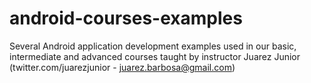 # android-courses-examples
Several Android application development examples used in our basic, intermediate and advanced courses taught by instructor Juarez Junior (twitter.com/juarezjunior - juarez.barbosa@gmail.com)
